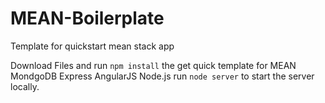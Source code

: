 # MEAN-Boilerplate
 Template for quickstart mean stack app

Download Files and run ```npm install``` the get quick template for MEAN
MondgoDB
Express
AngularJS
Node.js
run ```node server``` to start the server locally.
